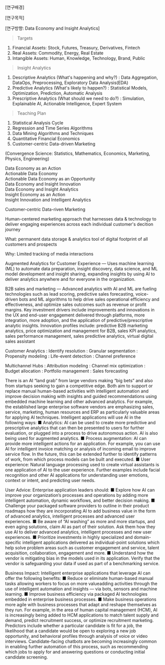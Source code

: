 [연구배경]


[연구목적]


[연구방향: Data Economy and Insight Analytics]

> Targets
1) Financial Assets: Stock, Futures, Treasury, Derivatives, Fintech
2) Real Assets: Commodity, Energy, Real Estate
3) Intangible Assets: Human, Knowledge, Technology, Brand, Public

> Insight Analytics
1) Descriptive Analytics (What's happening and why?)
: Data Aggregation, DataOps, Preprocessing, Exploratory Data Analysis(EDA)
2) Predictive Analytics (What's likely to happen?)
: Statistical Models, Optimization, Prediction, Automatic Analysis
3) Prescriptive Analytics (What should we need to do?)
: Simulation, Explainable AI, Actionable Intelligence, Expert System

> Teaching Plan
1) Statistical Analysis Cycle
2) Regression and Time Series Algorithms
3) Data Mining Algorithms and Techniques
4) Quantitative Financial Economics
5) Customer-centric Data-driven Marketing

(Convergence Science: Statistics, Mathematics, Economics, Marketing, Physics, Engineering)




Data Economy as an Action  
Actionable Data Economy  
Actionable Data Economy as an Opportunity  
Data Economy and Insight Innovation  
Data Economy and Insight Analytics  
Insight Economy as an Action  
Insight Innovation and Intelligent Analytics  




Customer-centric Data-riven Marketing

Human-centered marketing approach that harnesses data & technology to deliver engaging experiences across each individual customer's decition journey

What: permanent data storage & analytics tool of digital footprint of all customers and prospects

Why: Limited tracking of media interactions

Augmented Analytics for Customer Experience — Uses machine learning (ML) to automate
data preparation, insight discovery, data science, and ML model development and insight
sharing, expanding insights by using AI to deliver analytics anywhere and for everyone in the
organization.

B2B sales and marketing — Advanced analytics with AI and ML are fueling technologies such as
lead scoring, predictive sales forecasting, voice-driven bots and ML algorithms to help drive sales
operational efficiency and effectiveness, and optimize sales outcomes such as revenue or profit
margins. Key investment drivers include improvements and innovations in the UX and end-user
engagement delivered through platforms, more integration, more adoption, and the application of
predictive/prescriptive analytic insights.
Innovation profiles include: predictive B2B marketing analytics, price optimization and management
for B2B, sales KPI analytics, sales performance management, sales predictive analytics, virtual
digital sales assistant

Customer Analytics
: Identify resolution
: Granular segmentation
: Propensity modeling
: Life-event detection
: Channel preference

Multichannel Hubs
: Attribution modeling
: Channel mix optimization
: Budget allocation
: Portfolio management
: Sales forecasting

There is an AI “land grab” from large vendors making “big bets” and also from startups seeking to
gain a competitive edge. Both aim to support or replace manual human-based activities with
intelligent automation and improve decision making with insights and guided recommendations
using embedded machine learning and other advanced analytics. For example, the established
large enterprise software vendors are emphasizing sales, service, marketing, human resources and
ERP as particularly valuable areas for applying AI techniques.
Intelligent applications will use AI in the following ways:
■ Analytics: AI can be used to create more predictive and prescriptive analytics that can then be
presented to users for further evaluation, or plugged into a process to drive autonomous action.
AI is also being used for augmented analytics.
■ Process augmentation: AI can provide more intelligent actions for an application. For example,
you can use AI for intelligent invoice matching or analysis of incoming email to improve service
flow. In the future, this can be extended further to identify patterns of work, from which process
models can be built and executed.
■ User experience: Natural language processing used to create virtual assistants is one
application of AI to the user experience. Further examples include facial recognition and other
AI applications for understanding user emotions, context or intent, and predicting user needs.

User Advice: Enterprise application leaders should:
■ Explore how AI can improve your organization’s processes and operations by adding more
intelligent automation, dynamic workflows, and better decision making.
■ Challenge your packaged software providers to outline in their product roadmaps how they are
incorporating AI to add business value in the form of advanced analytics, intelligent processes
and advanced user experiences.
■ Be aware of “AI washing” as more and more startups, and even aging solutions, claim AI as part
of their solution. Ask them how they use AI to deliver advanced analytics, intelligent processes
and new user experiences.
■ Prioritize investments in highly specialized and domain-specific intelligent applications delivered
as individual-point solutions which help solve problem areas such as customer engagement and
service, talent acquisition, collaboration, engagement and more.
■ Understand how the vendor is mitigating bias in the models used in its application. Verify that
the vendor is safeguarding your data if used as part of a benchmarking service.

Business Impact: Intelligent enterprise applications that leverage AI can offer the following
benefits:
■ Reduce or eliminate human-based manual tasks allowing workers to focus on more valueadding
activities through the use of intelligent automation and insights — via bots, sensors and
machine learning.
■ Improve business efficiency via packaged AI technologies embedded in enterprise business
processes.
■ Make business operations more agile with business processes that adapt and reshape
themselves as they run.
For example, in the area of human capital management (HCM), AI is increasingly being added to
HCM applications to match talent supply and demand, predict recruitment success, or optimize
recruitment marketing. Predictors include whether a particular candidate is fit for a job, the
likelihood that a candidate would be open to exploring a new job opportunity, and behavioral
profiles through analysis of voice or video interviews. Candidate-facing chatbots are becoming
increasingly common in enabling further automation of this process, such as recommending which
jobs to apply for and answering questions or conducting initial candidate screening.



